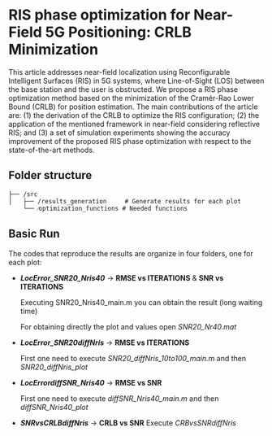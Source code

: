# RIS phase optimization for Near-Field 5G Positioning: CRLB Minimization

This article addresses near-field localization using Reconfigurable Intelligent Surfaces (RIS) in 5G systems, where Line-of-Sight (LOS) between the base station and the user is obstructed. We propose a RIS phase optimization method based on the minimization of the Cramér-Rao Lower Bound (CRLB) for position estimation. The main contributions of the article are: (1) the derivation of the CRLB to optimize the RIS configuration; (2) the application of the mentioned framework in near-field considering reflective RIS; and (3) a set of simulation experiments showing the accuracy improvement of the proposed RIS phase optimization with respect to the state-of-the-art methods.

## Folder structure

```
├── /src
│   ├── /results_generation     # Generate results for each plot
    └── ⁄optimization_functions # Needed functions
```

## Basic Run
The codes that reproduce the results are organize in four folders, one for each plot: 
* ***LocError_SNR20_Nris40*** -> **RMSE vs ITERATIONS** & **SNR vs ITERATIONS**

    Executing SNR20_Nris40_main.m you can obtain the result (long waiting time)

    For obtaining directly the plot and values open *SNR20_Nr40.mat*

 * ***LocError_SNR20diffNris*** -> **RMSE vs ITERATIONS**

    First one need to execute *SNR20_diffNris_10to100_main.m* and then *SNR20_diffNris_plot*


* ***LocErrordiffSNR_Nris40*** -> **RMSE vs SNR**

    First one need to execute *diffSNR_Nris40_main.m* and then *diffSNR_Nris40_plot*
 
* ***SNRvsCRLBdiffNris*** -> **CRLB vs SNR** 
    Execute *CRBvsSNRdiffNris*
